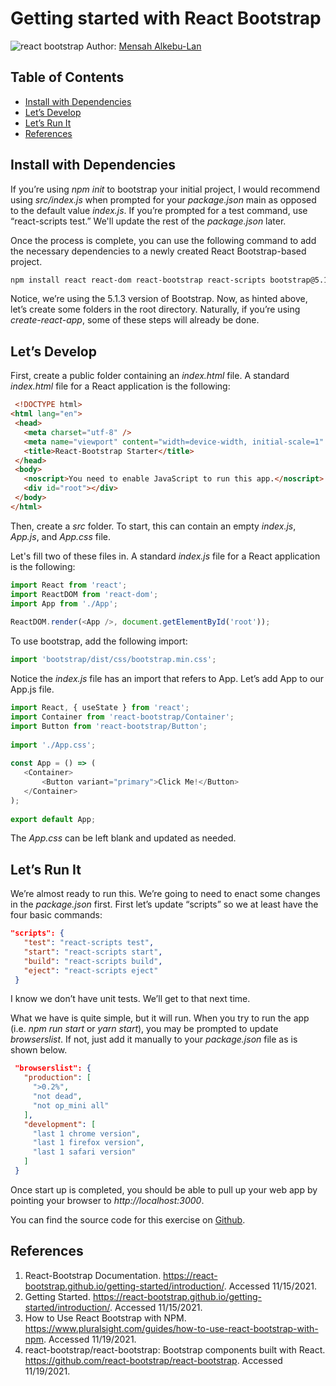 # Getting started with React Bootstrap

![react bootstrap](https://res.cloudinary.com/uequations/image/upload/c_fit,e_sharpen:100,h_625,w_1200/v1637359162/Disruptive%20SmackTalk%20/getting-started-react-bootstrap/getting-started-react-bootstrap.jpg)
Author: <a href="https://www.linkedin.com/in/diaraye-sylla-398298161/" target="_blank" rel="noopener">Mensah Alkebu-Lan</a>

## Table of Contents
- [Install with Dependencies](#install-with-dependencies)
- [Let’s Develop](#lets-develop)
- [Let’s Run It](#lets-run-it)
- [References](#references)

## Install with Dependencies
If you’re using *npm init* to bootstrap your initial project, I would recommend using *src/index.js* when prompted for your *package.json* main as opposed to the default value *index.js*. If you’re prompted for a test command, use “react-scripts test.” We'll update the rest of the *package.json* later.  

Once the process is complete, you can use the following command to add the necessary dependencies to a newly created React Bootstrap-based project.

```bash
npm install react react-dom react-bootstrap react-scripts bootstrap@5.1.3
```

Notice, we’re using the 5.1.3 version of Bootstrap. Now, as hinted above, let’s create some folders in the root directory. Naturally, if you’re using *create-react-app*, some of these steps will already be done.

## Let’s Develop
First, create a public folder containing an *index.html* file.  A standard *index.html* file for a React application is the following:

```html
 <!DOCTYPE html>
<html lang="en">
 <head>
   <meta charset="utf-8" />
   <meta name="viewport" content="width=device-width, initial-scale=1" />
   <title>React-Bootstrap Starter</title>
 </head>
 <body>
   <noscript>You need to enable JavaScript to run this app.</noscript>
   <div id="root"></div>
 </body>
</html>
```

Then, create a *src* folder. To start, this can contain an empty *index.js*, *App.js*, and *App.css* file. 

Let's fill two of these files in. A standard *index.js* file for a React application is the following:

```js
import React from 'react';
import ReactDOM from 'react-dom';
import App from './App';
 
ReactDOM.render(<App />, document.getElementById('root'));
```

To use bootstrap, add the following import:
 
```js
import 'bootstrap/dist/css/bootstrap.min.css';
```

Notice the *index.js* file has an import that refers to App. Let’s add App to our App.js file.

```js
import React, { useState } from 'react';
import Container from 'react-bootstrap/Container';
import Button from 'react-bootstrap/Button';
 
import './App.css';
 
const App = () => (
   <Container>
       <Button variant="primary">Click Me!</Button>
   </Container>
);
 
export default App;
```

The *App.css* can be left blank and updated as needed.

## Let’s Run It
We’re almost ready to run this. We’re going to need to enact some changes in the *package.json* first. First let’s update “scripts” so we at least have the four basic commands:

```json
"scripts": {
   "test": "react-scripts test",
   "start": "react-scripts start",
   "build": "react-scripts build",
   "eject": "react-scripts eject"
 }
```

I know we don’t have unit tests. We’ll get to that next time.

What we have is quite simple, but it will run. When you try to run the app (i.e. *npm run start* or *yarn start*), you may be prompted to update *browserslist*. If not, just add it manually to your *package.json* file as is shown below.

```json
 "browserslist": {
   "production": [
     ">0.2%",
     "not dead",
     "not op_mini all"
   ],
   "development": [
     "last 1 chrome version",
     "last 1 firefox version",
     "last 1 safari version"
   ]
 }
```
 
Once start up is completed, you should be able to pull up your web app by pointing your browser to *http://localhost:3000*.

You can find the source code for this exercise on [Github](https://github.com/uequations/React-Bootstrap-Starter).
 
## References
1.  React-Bootstrap Documentation. https://react-bootstrap.github.io/getting-started/introduction/. Accessed 11/15/2021.
2.  Getting Started. https://react-bootstrap.github.io/getting-started/introduction/. Accessed 11/15/2021.
3.  How to Use React Bootstrap with NPM. https://www.pluralsight.com/guides/how-to-use-react-bootstrap-with-npm. Accessed 11/19/2021.
4.  react-bootstrap/react-bootstrap: Bootstrap components built with React. https://github.com/react-bootstrap/react-bootstrap. Accessed 11/19/2021.

